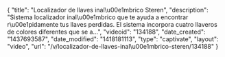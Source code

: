 {
    "title": "Localizador de llaves inal\u00e1mbrico Steren",
    "description": "Sistema localizador inal\u00e1mbrico que te ayuda a encontrar r\u00e1pidamente tus llaves perdidas. El sistema incorpora cuatro llaveros de colores diferentes que se a...",
    "videoid": "134188",
    "date_created": "1437693587",
    "date_modified": "1418181113",
    "type": "captivate",
    "layout": "video",
    "url": "\/v\/localizador-de-llaves-inal\u00e1mbrico-steren\/134188"
}